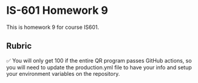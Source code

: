 # IS-601 Homework 9
This is homework 9 for course IS601.

## Rubric
✅ You will only get 100 if the entire QR program passes GitHub actions, so you will need to update the production.yml file to have your info and setup your environment variables on the repository.